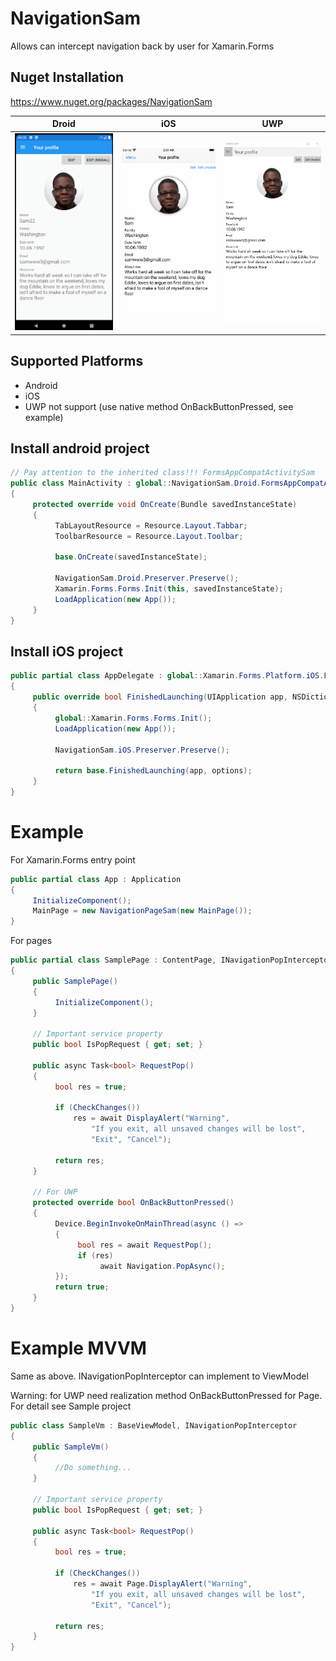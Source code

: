 # NavigationSam
Allows can intercept navigation back by user for Xamarin.Forms

## Nuget Installation
https://www.nuget.org/packages/NavigationSam

<table>
  <thead>
    <tr>
      <th>Droid</th>
      <th>iOS</th>
      <th>UWP</th>
    </tr>
  </thead>
  <tbody>
    <tr>
      <td><img src="Nuget/1.gif" width="300" /></td>
      <td><img src="Nuget/2.gif" width="300" /></td>
      <td><img src="Nuget/3.gif" width="300" /></td>
    </tr>
  </tbody>
</table>

## Supported Platforms
 - Android
 - iOS
 - UWP not support (use native method OnBackButtonPressed, see example)
 
 
 ## Install android project
```c#
// Pay attention to the inherited class!!! FormsAppCompatActivitySam
public class MainActivity : global::NavigationSam.Droid.FormsAppCompatActivitySam
{
     protected override void OnCreate(Bundle savedInstanceState)
     {
          TabLayoutResource = Resource.Layout.Tabbar;
          ToolbarResource = Resource.Layout.Toolbar;
          
          base.OnCreate(savedInstanceState);

          NavigationSam.Droid.Preserver.Preserve();
          Xamarin.Forms.Forms.Init(this, savedInstanceState);
          LoadApplication(new App());
     }
}
```

## Install iOS project
```c#
public partial class AppDelegate : global::Xamarin.Forms.Platform.iOS.FormsApplicationDelegate
{
     public override bool FinishedLaunching(UIApplication app, NSDictionary options)
     {
          global::Xamarin.Forms.Forms.Init();
          LoadApplication(new App());
	  
          NavigationSam.iOS.Preserver.Preserve();

          return base.FinishedLaunching(app, options);
     }
}
```

# Example
For Xamarin.Forms entry point
```c#
public partial class App : Application
{
     InitializeComponent();
     MainPage = new NavigationPageSam(new MainPage());
}
```
For pages
```c#
public partial class SamplePage : ContentPage, INavigationPopInterceptor
{
     public SamplePage()
     {
          InitializeComponent();
     }
     
     // Important service property
     public bool IsPopRequest { get; set; }
     
     public async Task<bool> RequestPop()
     {
          bool res = true;

          if (CheckChanges())
              res = await DisplayAlert("Warning",
                  "If you exit, all unsaved changes will be lost", 
                  "Exit", "Cancel");

          return res;
     }
     
     // For UWP
     protected override bool OnBackButtonPressed()
     {
          Device.BeginInvokeOnMainThread(async () =>
          {
               bool res = await RequestPop();
               if (res)
                    await Navigation.PopAsync();
          });
          return true;
     }
}
```

# Example MVVM
Same as above. 
INavigationPopInterceptor can implement to ViewModel

Warning: for UWP need realization method OnBackButtonPressed for Page. For detail see Sample project
```c#
public class SampleVm : BaseViewModel, INavigationPopInterceptor
{
     public SampleVm()
     {
          //Do something...
     }
     
     // Important service property
     public bool IsPopRequest { get; set; }
     
     public async Task<bool> RequestPop()
     {
          bool res = true;

          if (CheckChanges())
              res = await Page.DisplayAlert("Warning",
                  "If you exit, all unsaved changes will be lost", 
                  "Exit", "Cancel");

          return res;
     }
}
```
